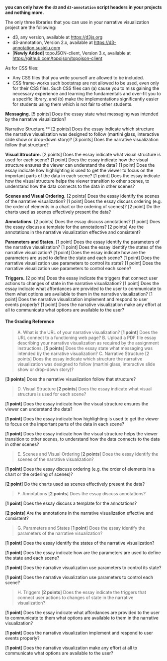 **you can only have the ```d3``` and ```d3-annotation``` script headers in your projects and nothing more.**

The only three libraries that you can use in your narrative visualization project are the following:

- d3, any version, available at https://d3js.org
- d3-annotation, Version 2.x, available at https://d3-annotation.susielu.com
- [**Newly Added**] topoJSON-client, Version 3.x, available at https://github.com/topojson/topojson-client


As for CSS files:

- Any CSS files that you write yourself are allowed to be included.
- CSS frame-works such bootstrap are not allowed to be used, even only for their CSS files. Such CSS files can (a) cause you to miss gaining the necessary experience and learning the fundamentals and over-fit you to a specific library, and (b) make the implementations significantly easier for students using them which is not fair to other students.

**Messaging.**
[5 points] Does the essay state what messaging was intended by the narrative visualization?

Narrative Structure.**
[2 points] Does the essay indicate which structure the narrative visualization was designed to follow (martini glass, interactive slide show or drop-down story)?
[3 points] Does the narrative visualization follow that structure?

**Visual Structure.**
[2 points] Does the essay indicate what visual structure is used for each scene?
[1 point] Does the essay indicate how the visual structure ensures the viewer can understand the data?
[1 point] Does the essay indicate how highlighting is used to get the viewer to focus on the important parts of the data in each scene?
[1 point] Does the essay indicate how the visual structure helps the viewer transition to other scenes, to understand how the data connects to the data in other scenes?

**Scenes and Visual Ordering.**
[2 points] Does the essay identify the scenes of the narrative visualization?
[1 point] Does the essay discuss ordering (e.g. the order of elements in a chart or the ordering of scenes)?
[2 point] Do the charts used as scenes effectively present the data?

**Annotations.**
[2 points] Does the essay discuss annotations?
[1 point] Does the essay discuss a template for the annotations?
[2 points] Are the annotations in the narrative visualization effective and consistent?

**Parameters and States.**
[1 point] Does the essay identify the parameters of the narrative visualization?
[1 point] Does the essay identify the states of the narrative visualization?
[1 point] Does the essay indicate how are the parameters are used to define the state and each scene?
[1 point] Does the narrative visualization use parameters to control its state?
[1 point] Does the narrative visualization use parameters to control each scene?

**Triggers.**
[2 points] Does the essay indicate the triggers that connect user actions to changes of state in the narrative visualization?
[1 point] Does the essay indicate what affordances are provided to the user to communicate to them what options are available to them in the narrative visualization?
[1 point] Does the narrative visualization implement and respond to user events properly?
[1 point] Does the narrative visualization make any effort at all to communicate what options are available to the user?




#### The Grading Reference
> A. What is the URL of your narrative visualization?
[**1 point**] Does the URL connect to a functioning web page?
> B. Upload a PDF file essay describing your narrative visualization as required by the assignment instructions.
[**5 points**] Does the essay state what messaging was intended by the narrative visualization?
> C. Narrative Structure
[2 points] Does the essay indicate which structure the narrative visualization was designed to follow (martini glass, interactive slide show or drop-down story)?

[**3 points**] Does the narrative visualization follow that structure?

> D. Visual Structure
[**2 points**] Does the essay indicate what visual structure is used for each scene?

[**1 point**] Does the essay indicate how the visual structure ensures the viewer can understand the data?

[**1 point**] Does the essay indicate how highlighting is used to get the viewer to focus on the important parts of the data in each scene?

[**1 point**] Does the essay indicate how the visual structure helps the viewer transition to other scenes, to understand how the data connects to the data in other scenes?

> E. Scenes and Visual Ordering
[**2 points**] Does the essay identify the scenes of the narrative visualization?

[**1 point**] Does the essay discuss ordering (e.g. the order of elements in a chart or the ordering of scenes)?

[**2 point**] Do the charts used as scenes effectively present the data?

> F. Annotations
[**2 points**] Does the essay discuss annotations?

[**1 point**] Does the essay discuss a template for the annotations?

[**2 points**] Are the annotations in the narrative visualization effective and consistent?

> G. Parameters and States
[**1 point**] Does the essay identify the parameters of the narrative visualization?

[**1 point**] Does the essay identify the states of the narrative visualization?

[**1 point**] Does the essay indicate how are the parameters are used to define the state and each scene?

[**1 point**] Does the narrative visualization use parameters to control its state?

[**1 point**] Does the narrative visualization use parameters to control each scene?

> H. Triggers
[**2 points**] Does the essay indicate the triggers that connect user actions to changes of state in the narrative visualization?

[**1 point**] Does the essay indicate what affordances are provided to the user to communicate to them what options are available to them in the narrative visualization?

[**1 point**] Does the narrative visualization implement and respond to user events properly?

[**1 point**] Does the narrative visualization make any effort at all to communicate what options are available to the user?